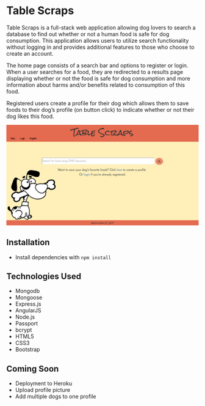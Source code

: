 Table Scraps
============
Table Scraps is a full-stack web application allowing dog lovers to search a database to find out whether or not a human food is safe for dog consumption. This application allows users to utilize search functionality without logging in and provides additional features to those who choose to create an account.

The home page consists of a search bar and options to register or login. When a user searches for a food, they are redirected to a results page displaying whether or not the food is safe for dog consumption and more information about harms and/or benefits related to consumption of this food.

Registered users create a profile for their dog which allows them to save foods to their dog’s profile (on button click) to indicate whether or not their dog likes this food.

![homepage image](./public/images/homePageImage.jpg)

Installation
------------
* Install dependencies with `npm install`

Technologies Used
-----------------
* Mongodb
* Mongoose
* Express.js
* AngularJS
* Node.js
* Passport
* bcrypt
* HTML5
* CSS3
* Bootstrap

Coming Soon
-----------
* Deployment to Heroku
* Upload profile picture
* Add multiple dogs to one profile
